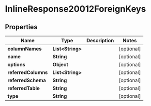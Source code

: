 # InlineResponse20012ForeignKeys

## Properties
Name | Type | Description | Notes
------------ | ------------- | ------------- | -------------
**columnNames** | **List&lt;String&gt;** |  |  [optional]
**name** | **String** |  |  [optional]
**options** | **Object** |  |  [optional]
**referredColumns** | **List&lt;String&gt;** |  |  [optional]
**referredSchema** | **String** |  |  [optional]
**referredTable** | **String** |  |  [optional]
**type** | **String** |  |  [optional]
